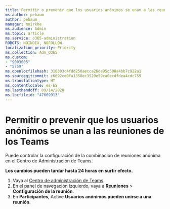 ```yaml
---
title: Permitir o prevenir que los usuarios anónimos se unan a las reuniones de los Teams
ms.author: pebaum
author: pebaum
manager: mnirkhe
ms.audience: Admin
ms.topic: article
ms.service: o365-administration
ROBOTS: NOINDEX, NOFOLLOW
localization_priority: Priority
ms.collection: Adm_O365
ms.custom:
- "9003005"
- "5759"
ms.openlocfilehash: 310303c4fdd250aecca26de95d508a4bb7c922a1
ms.sourcegitcommit: c6692ce0fa1358ec3529e59ca0ecdfdea4cdc759
ms.translationtype: HT
ms.contentlocale: es-ES
ms.lasthandoff: 09/14/2020
ms.locfileid: "47669913"
---
```

# <a name="allow-or-prevent-anonymous-users-from-joining-teams-meetings"></a>Permitir o prevenir que los usuarios anónimos se unan a las reuniones de los Teams

Puede controlar la configuración de la combinación de reuniones anónima en el Centro de Administración de Teams.

**Los cambios pueden tardar hasta 24 horas en surtir efecto.**

1.  Vaya al [Centro de administración de Teams](https://admin.teams.microsoft.com)
2.  En el panel de navegación izquierdo, vaya a **Reuniones**  >  **Configuración de la reunión**.
3.  En **Participantes**, Active **Usuarios anónimos pueden unirse a una reunión**.